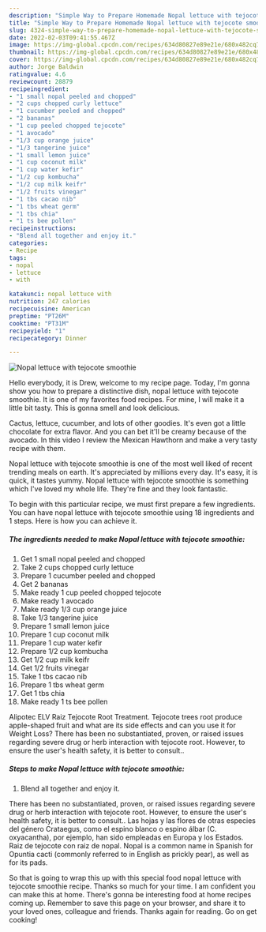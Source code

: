 ```yaml
---
description: "Simple Way to Prepare Homemade Nopal lettuce with tejocote smoothie"
title: "Simple Way to Prepare Homemade Nopal lettuce with tejocote smoothie"
slug: 4324-simple-way-to-prepare-homemade-nopal-lettuce-with-tejocote-smoothie
date: 2022-02-03T09:41:55.467Z
image: https://img-global.cpcdn.com/recipes/634d80827e89e21e/680x482cq70/nopal-lettuce-with-tejocote-smoothie-recipe-main-photo.jpg
thumbnail: https://img-global.cpcdn.com/recipes/634d80827e89e21e/680x482cq70/nopal-lettuce-with-tejocote-smoothie-recipe-main-photo.jpg
cover: https://img-global.cpcdn.com/recipes/634d80827e89e21e/680x482cq70/nopal-lettuce-with-tejocote-smoothie-recipe-main-photo.jpg
author: Jorge Baldwin
ratingvalue: 4.6
reviewcount: 28879
recipeingredient:
- "1 small nopal peeled and chopped"
- "2 cups chopped curly lettuce"
- "1 cucumber peeled and chopped"
- "2 bananas"
- "1 cup peeled chopped tejocote"
- "1 avocado"
- "1/3 cup orange juice"
- "1/3 tangerine juice"
- "1 small lemon juice"
- "1 cup coconut milk"
- "1 cup water kefir"
- "1/2 cup kombucha"
- "1/2 cup milk keifr"
- "1/2 fruits vinegar"
- "1 tbs cacao nib"
- "1 tbs wheat germ"
- "1 tbs chia"
- "1 ts bee pollen"
recipeinstructions:
- "Blend all together and enjoy it."
categories:
- Recipe
tags:
- nopal
- lettuce
- with

katakunci: nopal lettuce with 
nutrition: 247 calories
recipecuisine: American
preptime: "PT26M"
cooktime: "PT31M"
recipeyield: "1"
recipecategory: Dinner

---
```



![Nopal lettuce with tejocote smoothie](https://img-global.cpcdn.com/recipes/634d80827e89e21e/680x482cq70/nopal-lettuce-with-tejocote-smoothie-recipe-main-photo.jpg)

Hello everybody, it is Drew, welcome to my recipe page. Today, I'm gonna show you how to prepare a distinctive dish, nopal lettuce with tejocote smoothie. It is one of my favorites food recipes. For mine, I will make it a little bit tasty. This is gonna smell and look delicious.

Cactus, lettuce, cucumber, and lots of other goodies. It&#39;s even got a little chocolate for extra flavor. And you can bet it&#39;ll be creamy because of the avocado. In this video I review the Mexican Hawthorn and make a very tasty recipe with them.

Nopal lettuce with tejocote smoothie is one of the most well liked of recent trending meals on earth. It's appreciated by millions every day. It's easy, it is quick, it tastes yummy. Nopal lettuce with tejocote smoothie is something which I've loved my whole life. They're fine and they look fantastic.


To begin with this particular recipe, we must first prepare a few ingredients. You can have nopal lettuce with tejocote smoothie using 18 ingredients and 1 steps. Here is how you can achieve it.

<!--inarticleads1-->

##### The ingredients needed to make Nopal lettuce with tejocote smoothie:

1. Get 1 small nopal peeled and chopped
1. Take 2 cups chopped curly lettuce
1. Prepare 1 cucumber peeled and chopped
1. Get 2 bananas
1. Make ready 1 cup peeled chopped tejocote
1. Make ready 1 avocado
1. Make ready 1/3 cup orange juice
1. Take 1/3 tangerine juice
1. Prepare 1 small lemon juice
1. Prepare 1 cup coconut milk
1. Prepare 1 cup water kefir
1. Prepare 1/2 cup kombucha
1. Get 1/2 cup milk keifr
1. Get 1/2 fruits vinegar
1. Take 1 tbs cacao nib
1. Prepare 1 tbs wheat germ
1. Get 1 tbs chia
1. Make ready 1 ts bee pollen


Alipotec ELV Raiz Tejocote Root Treatment. Tejocote trees root produce apple-shaped fruit and what are its side effects and can you use it for Weight Loss? There has been no substantiated, proven, or raised issues regarding severe drug or herb interaction with tejocote root. However, to ensure the user&#39;s health safety, it is better to consult.. 

<!--inarticleads2-->

##### Steps to make Nopal lettuce with tejocote smoothie:

1. Blend all together and enjoy it.


There has been no substantiated, proven, or raised issues regarding severe drug or herb interaction with tejocote root. However, to ensure the user&#39;s health safety, it is better to consult.. Las hojas y las flores de otras especies del género Crataegus, como el espino blanco o espino álbar (C. oxyacantha), por ejemplo, han sido empleadas en Europa y los Estados. Raiz de tejocote con raiz de nopal. Nopal is a common name in Spanish for Opuntia cacti (commonly referred to in English as prickly pear), as well as for its pads. 

So that is going to wrap this up with this special food nopal lettuce with tejocote smoothie recipe. Thanks so much for your time. I am confident you can make this at home. There's gonna be interesting food at home recipes coming up. Remember to save this page on your browser, and share it to your loved ones, colleague and friends. Thanks again for reading. Go on get cooking!
